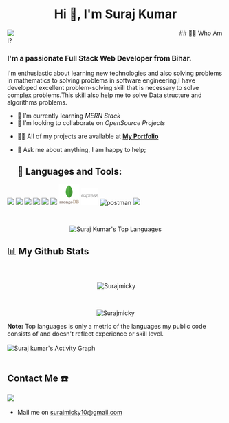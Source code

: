 <h1 align="center">Hi 👋, I'm Suraj Kumar </h1>
<img align="left" src="https://sagaratechnology.com/blog/wp-content/uploads/2021/05/How-to-Become-a-Web-Developer.jpg"  width="400" />  
##  🙋‍♂️ Who Am I?
<h3 >I'm a passionate Full Stack Web Developer from Bihar.</h3>
<p>I'm enthusiastic about learning new technologies and also solving problems in mathematics to solving problems in software engineering,I have developed excellent problem-solving skill that is necessary to solve complex problems.This skill also help me to solve Data structure and algorithms problems.</p>

 - 🌱 I’m currently learning *MERN Stack*
- 👯 I’m looking to collaborate on *OpenSource Projects*
<!-- - 🌱 I’m currently learning various new technologies. -->
 - 👨‍💻 All of my projects are available at **[My Portfolio](https://keen-ptolemy-e7f27f.netlify.app/)**
<!--  - 📫 How to reach me *surajmicky10@gmail.com* -->
- 💬 Ask me about anything, I am happy to help;

  ## 🚀 Languages and Tools:


 <p align="left"> 
<img src="https://img.icons8.com/color/48/000000/html-5.png"/>  
    <img src="https://img.icons8.com/color/48/000000/css3.png"/>
   <img src="https://img.icons8.com/color/48/000000/javascript.png"/>
    <img src="https://img.icons8.com/color/48/000000/react-native.png"/> 
    <img src="https://img.icons8.com/color/48/000000/redux.png"/>
     <img src="https://img.icons8.com/color/48/000000/nodejs.png"/>
    <img src="https://raw.githubusercontent.com/devicons/devicon/master/icons/mongodb/mongodb-original-wordmark.svg" alt="mongodb" width="48" height="48"/>
     <img src="https://raw.githubusercontent.com/devicons/devicon/master/icons/express/express-original-wordmark.svg" alt="express" width="40" height="40"/> 
  <img src="https://www.vectorlogo.zone/logos/getpostman/getpostman-icon.svg" alt="postman" width="45" height="45"/> 
   <img src="https://img.icons8.com/color/48/000000/git.png"/> 
  
</p> 



<br/>
<p align="center"><img alt="Suraj Kumar's Top Languages" src="https://github-readme-stats.vercel.app/api/top-langs/?username=Surajmicky&langs_count=8&count_private=true&layout=compact&theme=react&hide_border=true&bg_color=0D1117" />
       
</p>
 

## 📊 My Github Stats

  <br/>
  <p align="center">&nbsp;<img align="center" src="https://github-readme-stats.vercel.app/api?username=Surajmicky&show_icons=true&locale=en&theme=highcontrast" alt="Surajmicky" /></p>
<br>
<p align="center"><img align="center" src="https://github-readme-streak-stats.herokuapp.com/?user=Surajmicky&&theme=highcontrast" alt="Surajmicky" /></p>
  <b>Note:</b> Top languages is only a metric of the languages my public code consists of and doesn't reflect experience or skill level.


<br/>
<br/>
<img alt="Suraj kumar's Activity Graph" src="https://activity-graph.herokuapp.com/graph?username=Surajmicky&bg_color=0D1117&color=5BCDEC&line=5BCDEC&point=FFFFFF&hide_border=true"" />

<br/>
<br/>

## Contact Me ☎️
<p align="left">

<a href = "https://www.linkedin.com/in/suraj-kumar-b75883223"><img src="https://img.icons8.com/fluent/48/000000/linkedin.png"/></a>
 * Mail me on surajmicky10@gmail.com

</p>
